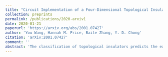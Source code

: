 ```yaml
---
title: "Circuit Implementation of a Four-Dimensional Topological Insulator"
collection: preprints
permalink: /publications/2020-arxiv1
date: 2020-01-21
paperurl: 'https://arxiv.org/abs/2001.07427'
author: 'You Wang, Hannah M. Price, Baile Zhang, Y. D. Chong'
citation: 'arXiv:2001.07427'
comment: ''
abstract: 'The classification of topological insulators predicts the existence of high-dimensional topological phases that cannot occur in real materials, as these are limited to three or fewer spatial dimensions. We use electric circuits to experimentally implement a four-dimensional (4D) topological lattice. The lattice dimensionality is established by circuit connections, and not by mapping to a lower-dimensional system. On the lattice's three-dimensional surface, we observe topological surface states that are associated with a nonzero second Chern number but vanishing first Chern numbers. The 4D lattice belongs to symmetry class AI, which refers to time-reversal-invariant and spinless systems with no special spatial symmetry. Class AI is topologically trivial in one to three spatial dimensions, so 4D is the lowest possible dimension for achieving a topological insulator in this class. This work paves the way to the use of electric circuits for exploring high-dimensional topological models.'
---
```

